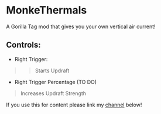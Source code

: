 # MonkeThermals
A Gorilla Tag mod that gives you your own vertical air current!

## Controls:
- Right Trigger:
>> Starts Updraft

- Right Trigger Percentage (TO DO)
> Increases Updraft Strength

If you use this for content please link my [channel](https://www.youtube.com/@StrongSyntax) below!

